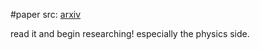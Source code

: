 #paper 
src: [arxiv](https://arxiv.org/abs/0903.0340)

read it and begin researching! especially the physics side.